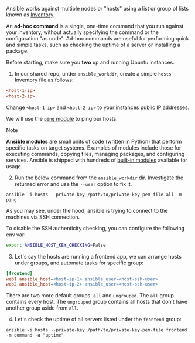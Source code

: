 Ansible works against multiple nodes or "hosts" using a list or group of lists known as [Inventory](https://docs.ansible.com/ansible/latest/inventory_guide/intro_inventory.html).

An **ad-hoc command** is a single, one-time command that you run against your inventory, without actually specifying the command or the configuration "as code".
Ad-hoc commands are useful for performing quick and simple tasks, such as checking the uptime of a server or installing a package.

Before starting, make sure you **two** up and running Ubuntu instances.

1. In our shared repo, under `ansible_workdir`, create a simple `hosts` Inventory file as follows:

```ini
<host-1-ip>
<host-2-ip>
```

Change `<host-1-ip>` and `<host-2-ip>` to your instances public IP addresses.

We will use the [`ping` module](https://docs.ansible.com/ansible/latest/collections/ansible/builtin/ping_module.html) to ping our hosts.

> [!NOTE]
> **Ansible modules** are small units of code (written in Python) that perform specific tasks on target systems.
> Examples of modules include those for executing commands, copying files, managing packages, and configuring services.
> Ansible is shipped with hundreds of [built-in modules](https://docs.ansible.com/ansible/latest/modules/list_of_all_modules.html) available for usage.


2. Run the below command from the `ansible_workdir` dir. Investigate the returned error and use the `--user` option to fix it.

```shell
ansible -i hosts --private-key /path/to/private-key-pem-file all -m ping
```

As you may see, under the hood, ansible is trying to connect to the machines via SSH connection. 

To disable the SSH authenticity checking, you can configure the following env var:

```bash
export ANSIBLE_HOST_KEY_CHECKING=False
```

3. Let's say the hosts are running a frontend app, we can arrange hosts under groups, and automate tasks for specific group:

```ini
[frontend]
web1 ansible_host=<host-ip-1> ansible_user=<host-ssh-user>
web2 ansible_host=<host-ip-2> ansible_user=<host-ssh-user>
```

There are two more default groups: `all` and `ungrouped`. 
The `all` group contains every host. 
The `ungrouped` group contains all hosts that don’t have another group aside from `all`.

4. Let's check the uptime of all servers listed under the `frontend` group:

```shell
ansible -i hosts --private-key /path/to/private-key-pem-file frontend -m command -a "uptime"
```
